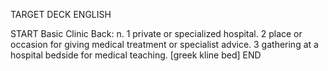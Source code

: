 TARGET DECK
ENGLISH

START
Basic
Clinic
Back: n. 1 private or specialized hospital. 2 place or occasion for giving medical treatment or specialist advice. 3 gathering at a hospital bedside for medical teaching. [greek kline bed]
END
